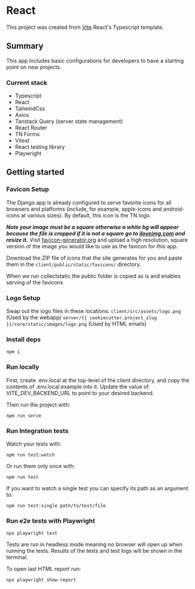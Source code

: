 # React

This project was created from [Vite](https://vitejs.dev) React's Typescript template.

## Summary

This app includes basic configurations for developers to have a starting point on new projects.

### Current stack

- Typescript
- React
- TailwindCss
- Axios
- Tanstack Query (server state management)
- React Router
- TN Forms
- Vitest
- React testing library
- Playwright

## Getting started

### Favicon Setup

The Django app is already configured to serve favorite icons for all browsers and platforms (include, for example, apple-icons and android-icons at various sizes). By default, this icon is the TN logo.

**_Note your image must be a square otherwise a white bg will appear because the file is cropped if it is not a square go to [iloveimg.com](https://www.iloveimg.com/resize-image) and resize it._**
Visit [favicon-generator.org](https://www.favicon-generator.org/) and upload a high resolution, square version of the image you would like to use as the favicon for this app.

Download the ZIP file of icons that the site generates for you and paste them in the `client/public/static/favicons/` directory.

When we run collectstatic the public folder is copied as is and enables serving of the favicons

### Logo Setup

Swap out the logo files in these locations:
`client/src/assets/logo.png` (Used by the webapp)
`server/{{ cookiecutter.project_slug }}/core/static/images/logo.png` (Used by HTML emails)

### Install deps

```
npm i
```

### Run locally

First, create .env.local at the top-level of the client directory, and copy the contents of .env.local.example into it. Update the value of VITE_DEV_BACKEND_URL to point to your desired backend.

Then run the project with:

```
npm run serve
```

### Run Integration tests

Watch your tests with:

```
npm run test:watch
```

Or run them only once with:

```
npm run test
```

If you want to watch a single test you can specify its path as an argument to:

```
npm run test:single path/to/test/file
```

### Run e2e tests with Playwright

```
npx playwright test
```

Tests are run in headless mode meaning no browser will open up when running the tests. Results of the tests and test logs will be shown in the terminal.

To open last HTML report run:

```
npx playwright show-report
```
